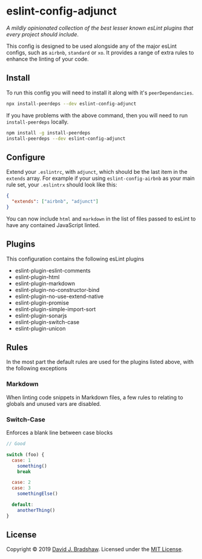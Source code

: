 # eslint-config-adjunct

_A mildly opinionated collection of the best lesser known esLint plugins that every project should include_.

This config is designed to be used alongside any of the major esLint configs, such as `airbnb`, `standard` or `xo`. It provides a range of extra rules to enhance the linting of your code.

## Install

To run this config you will need to install it along with it's `peerDependancies`.

```sh
npx install-peerdeps --dev eslint-config-adjunct
```

If you have problems with the above command, then you will need to run `install-peerdeps` locally.

```sh
npm install -g install-peerdeps
install-peerdeps --dev eslint-config-adjunct
```

## Configure

Extend your `.eslintrc`, with `adjunct`, which should be the last item in the `extends` array. For example if your using `eslint-config-airbnb` as your main rule set, your `.eslintrx` should look like this:

```json
{
  "extends": ["airbnb", "adjunct"]
}
```

You can now include `html` and `markdown` in the list of files passed to esLint to have any contained JavaScript linted.

## Plugins

This configuration contains the following esLint plugins

* eslint-plugin-eslint-comments
* eslint-plugin-html
* eslint-plugin-markdown
* eslint-plugin-no-constructor-bind
* eslint-plugin-no-use-extend-native
* eslint-plugin-promise
* eslint-plugin-simple-import-sort
* eslint-plugin-sonarjs
* eslint-plugin-switch-case
* eslint-plugin-unicon

## Rules

In the most part the default rules are used for the plugins listed above, with the following exceptions

### Markdown

When linting code snippets in Markdown files, a few rules to relating to globals and unused vars are disabled.

### Switch-Case

Enforces a blank line between case blocks

```js
// Good

switch (foo) {
  case: 1
    something()
    break

  case: 2
  case: 3
    somethingElse()

  default:
    anotherThing()
}
```

## License
Copyright &copy; 2019 [David J. Bradshaw](https://github.com/davidjbradshaw).
Licensed under the [MIT License](LICENSE).
